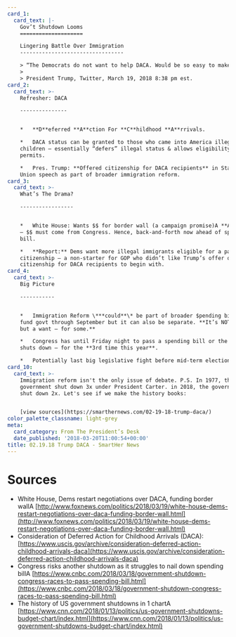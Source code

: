 ```yaml
---
card_1:
  card_text: |-
    Gov’t Shutdown Looms
    ====================

    Lingering Battle Over Immigration
    ---------------------------------

    > “The Democrats do not want to help DACA. Would be so easy to make a deal!”
    > 
    > President Trump, Twitter, March 19, 2018 8:38 pm est.
card_2:
  card_text: >-
    Refresher: DACA

    ---------------


    *   **D**eferred **A**ction For **C**hildhood **A**rrivals.

    *   DACA status can be granted to those who came into America illegally as
    children – essentially “defers” illegal status & allows eligibility for work
    permits.

    *   Pres. Trump: **Offered citizenship for DACA recipients** in State of the
    Union speech as part of broader immigration reform.
card_3:
  card_text: >-
    What’s The Drama?

    -----------------


    *   White House: Wants $$ for border wall (a campaign promise)A **A.S.A.P**
    – $$ must come from Congress. Hence, back-and-forth now ahead of spending
    bill.

    *   **Report:** Dems want more illegal immigrants eligible for a pathway to
    citizenship – a non-starter for GOP who didn’t like Trump’s offer of
    citizenship for DACA recipients to begin with.
card_4:
  card_text: >-
    Big Picture

    -----------


    *   Immigration Reform \***could**\* be part of broader $pending bill to
    fund govt through September but it can also be separate. **It’s NOT a need –
    but a want – for some.**

    *   Congress has until Friday night to pass a spending bill or the gov’t
    shuts down – for the **3rd time this year**.

    *   Potentially last big legislative fight before mid-term elections in Nov.
card_10:
  card_text: >-
    Immigration reform isn't the only issue of debate. P.S. In 1977, the
    government shut down 3x under President Carter. in 2018, the government has
    shut down 2x. Let's see if we make the history books:


    [view sources](https://smarthernews.com/02-19-18-trump-daca/)
color_palette_classname: light-grey
meta:
  card_category: From The President’s Desk
  date_published: '2018-03-20T11:00:54+00:00'
title: 02.19.18 Trump DACA - SmartHer News
---
```

Sources
=======

*   White House, Dems restart negotiations over DACA, funding border wallA [http://www.foxnews.com/politics/2018/03/19/white-house-dems-restart-negotiations-over-daca-funding-border-wall.html](http://www.foxnews.com/politics/2018/03/19/white-house-dems-restart-negotiations-over-daca-funding-border-wall.html)
*   Consideration of Deferred Action for Childhood Arrivals (DACA): [https://www.uscis.gov/archive/consideration-deferred-action-childhood-arrivals-daca](https://www.uscis.gov/archive/consideration-deferred-action-childhood-arrivals-daca)
*   Congress risks another shutdown as it struggles to nail down spending billA [https://www.cnbc.com/2018/03/18/government-shutdown-congress-races-to-pass-spending-bill.html](https://www.cnbc.com/2018/03/18/government-shutdown-congress-races-to-pass-spending-bill.html)
*   The history of US government shutdowns in 1 chartA [https://www.cnn.com/2018/01/13/politics/us-government-shutdowns-budget-chart/index.html](https://www.cnn.com/2018/01/13/politics/us-government-shutdowns-budget-chart/index.html)